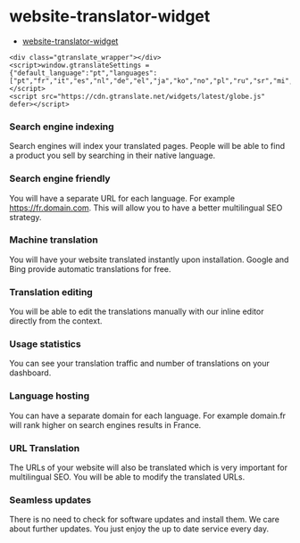 # website-translator-widget

  - [website-translator-widget](https://gtranslate.io/website-translator-widget)

```
<div class="gtranslate_wrapper"></div>
<script>window.gtranslateSettings = {"default_language":"pt","languages":["pt","fr","it","es","nl","de","el","ja","ko","no","pl","ru","sr","mi","sv","tl","uk","haw"],"globe_color":"#66aaff","wrapper_selector":".gtranslate_wrapper","flag_size":24,"horizontal_position":"right","vertical_position":"bottom","globe_size":40}</script>
<script src="https://cdn.gtranslate.net/widgets/latest/globe.js" defer></script>
```

### Search engine indexing

Search engines will index your translated pages. People will be able to find a product you sell by searching in their native language.


### Search engine friendly

You will have a separate URL for each language. For example https://fr.domain.com. This will allow you to have a better multilingual SEO strategy.


### Machine translation

You will have your website translated instantly upon installation. Google and Bing provide automatic translations for free.


### Translation editing

You will be able to edit the translations manually with our inline editor directly from the context.


### Usage statistics

You can see your translation traffic and number of translations on your dashboard.


### Language hosting

You can have a separate domain for each language. For example domain.fr will rank higher on search engines results in France.


### URL Translation

The URLs of your website will also be translated which is very important for multilingual SEO. You will be able to modify the translated URLs.


### Seamless updates

There is no need to check for software updates and install them. We care about further updates. You just enjoy the up to date service every day.

